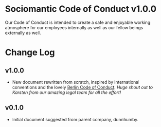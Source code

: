 # Sociomantic Code of Conduct v1.0.0

Our Code of Conduct is intended to create a safe and enjoyable working atmosphere for our employees internally as well as our fellow beings externally as well.

# Change Log

## v1.0.0

 * New document rewritten from scratch, inspired by international conventions and the lovely [Berlin Code of Conduct](http://berlincodeofconduct.org/). _Huge shout out to Karsten from our amazing legal team for all the effort!_

## v0.1.0

 * Initial document suggested from parent company, dunnhumby.